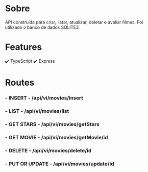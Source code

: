 # Sobre
API construída para criar, listar, atualizar, deletar e avaliar filmes. Foi utilizado o banco de dados SQLITE3.



# Features

✔️ TypeScript
✔️ Express

# Routes
### - INSERT - /api/vi/movies/insert
### - LIST - /api/vi/movies/list
### - GET STARS - /api/vi/movies/getStars
### - GET MOVIE - /api/vi/movies/getMovie/id
### - DELETE - /api/vi/movies/delete/id
### - PUT OR UPDATE - /api/vi/movies/update/id
